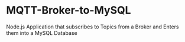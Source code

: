 # MQTT-Broker-to-MySQL
Node.js Application that subscribes to Topics from a Broker and Enters them into a MySQL Database

